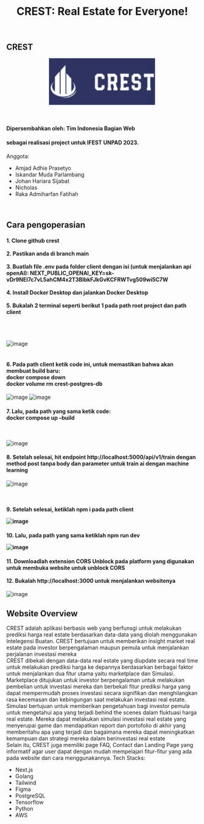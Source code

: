 <h1 align="center">
  <br>
  CREST: Real Estate for Everyone!
  <br>
  <br>
</h1>

## CREST

<p align= "center">
  <img width="280" src="https://github.com/RakaAdmiharfan/CREST/blob/main/client/public/Home/Logo.png">
</p>

<br>
<h4>Dipersembahkan oleh: Tim Indonesia Bagian Web</h4>
<h4>sebagai realisasi project untuk IFEST UNPAD 2023.</h4>

Anggota:
<ul>
  <li>Amjad Adhie Prasetyo</li>
  <li>Iskandar Muda Parlambang</li>
  <li>Johan Hariara Sijabat</li>
  <li>Nicholas</li>
  <li>Raka Admiharfan Fatihah</li>
</ul>
<br>

## Cara pengoperasian

<h4>1.	Clone github crest
  <br>
  <br>
2.	Pastikan anda di branch main
  <br>
  <br>
3.	Buatlah file .env pada folder client dengan isi (untuk menjalankan api openAI):
NEXT_PUBLIC_OPENAI_KEY=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
  <br>
  <br>
4.	Install Docker Desktop dan jalankan Docker Desktop
  <br>
  <br>
5.	Bukalah 2 terminal seperti berikut 1 pada path root project dan path client</h4>
<br>
<br>

![image](https://github.com/RakaAdmiharfan/CREST/assets/69570302/f06c5146-d562-4f05-b67f-04788aae32a9)
<br>
<br>
<h4>
6.	Pada path client ketik code ini, untuk memastikan bahwa akan membuat build baru:
  <br>
docker compose down
  <br>
docker volume rm crest-postgres-db
  <br>
  </h4>
  
 ![image](https://github.com/RakaAdmiharfan/CREST/assets/69570302/91ca4a65-771c-4516-bda4-5b413d7bca65)
![image](https://github.com/RakaAdmiharfan/CREST/assets/69570302/e444a010-f919-473d-8b99-c40eafddf3b8)

<h4>
7.	Lalu, pada path yang sama ketik code:
   <br>
docker compose up –build
</h4>
<br>

![image](https://github.com/RakaAdmiharfan/CREST/assets/69570302/bc548c69-0ea4-48a4-9abd-f71847bc82d7)

 <h4>
8.	Setelah selesai, hit endpoint http://localhost:5000/api/v1/train dengan method post tanpa body dan parameter untuk train ai dengan machine learning
   <br>
 </h4>
   
   ![image](https://github.com/RakaAdmiharfan/CREST/assets/69570302/b41b2e74-3445-4659-b18f-dea5eb000aae)

 <br>
 <h4>
9.	Setelah selesai, ketiklah npm i pada path client
<br>
   
 ![image](https://github.com/RakaAdmiharfan/CREST/assets/69570302/2bfceccf-4984-4dc2-997d-052f69b79bcd)
 </h4>

 <h4>
10.	Lalu, pada path yang sama ketiklah npm run dev
   <br>
   
 ![image](https://github.com/RakaAdmiharfan/CREST/assets/69570302/cb3925aa-0d35-41f8-a704-b755975c6e56)
 
 </h4>

 <h4>
11.	Downloadlah extension CORS Unblock pada platform yang digunakan untuk membuka website untuk unblock CORS
<br><br>
   12.	Bukalah http://localhost:3000 untuk menjalankan websitenya
 </h4>

![image](https://github.com/RakaAdmiharfan/CREST/assets/69570302/89d2acc3-65b8-46ba-a15b-158ab74c4d84)
## Website Overview
CREST adalah aplikasi berbasis web yang berfunsgi untuk melakukan prediksi harga real estate berdasarkan data-data yang diolah menggunakan Intelegensi Buatan. CREST bertujuan untuk memberikan insight market real estate pada investor berpengalaman maupun pemula untuk menjalankan perjalanan investasi mereka
<br>
CREST dibekali dengan data-data real estate yang diupdate secara real time untuk melakukan prediksi harga ke depannya berdasarkan berbagai faktor untuk menjalankan dua fitur utama yaitu marketplace dan Simulasi.
<br>
Marketplace ditujukan untuk investor berpengalaman untuk melakukan pembelian untuk investasi mereka dan berbekali fitur prediksi harga yang dapat mempermudah proses investasi secara signifikan dan menghilangkan rasa kecemasan dan kebingungan saat melakukan investasi real estate.
<br>
Simulasi bertujuan untuk memberikan pengetahuan bagi investor pemula untuk mengetahui apa yang terjadi behind the scenes dalam fluktuasi harga real estate. Mereka dapat melakukan simulasi investasi real estate yang menyerupai game dan mendapatkan report dan portofolio di akhir yang memberitahu apa yang terjadi dan bagaimana mereka dapat meningkatkan kemampuan dan strategi mereka dalam berinvestasi real estate
<br>
Selain itu, CREST juga memiliki page FAQ, Contact dan Landing Page yang informatif agar user dapat dengan mudah mempelajari fitur-fitur yang ada pada website dan cara menggunakannya.
Tech Stacks:
<ul>
  <li>Next.js</li>
  <li>Golang</li>
  <li>Tailwind</li>
  <li>Figma</li>
  <li>PostgreSQL</li>
  <li>Tensorflow</li>
  <li>Python</li>
  <li>AWS</li>
</ul>
